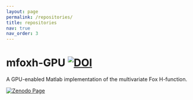 ```yaml
---
layout: page
permalink: /repositories/
title: repositories
nav: true
nav_order: 3
---
```

# mfoxh-GPU [![DOI](https://zenodo.org/badge/DOI/10.5281/zenodo.11316270.svg)](https://doi.org/10.5281/zenodo.11316270)
A GPU-enabled Matlab implementation of the multivariate Fox H-function.

[![Zenodo Page](https://api.microlink.io/?url=https%3A%2F%2Fzenodo.org%2Frecords%2F11316270&screenshot=true&element=Metrics&embed=screenshot.url)](https://zenodo.org/record/11316270)




